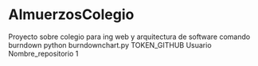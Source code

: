 # AlmuerzosColegio
Proyecto sobre colegio para ing web y arquitectura de software
comando burndown python burndownchart.py TOKEN_GITHUB Usuario Nombre_repositorio 1
